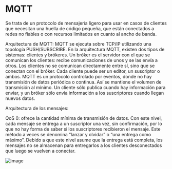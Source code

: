 # MQTT
Se trata de un protocolo de mensajería ligero para usar en casos de clientes que necesitan una huella de código pequeña, que están conectados a redes no fiables o con recursos limitados en cuanto al ancho de banda.

Arquitectura de MQTT:
MQTT se ejecuta sobre TCP/IP utilizando una topología PUSH/SUBSCRIBE. En la arquitectura MQTT, existen dos tipos de sistemas: clientes y brókeres. Un bróker es el servidor con el que se comunican los clientes: recibe comunicaciones de unos y se las envía a otros. Los clientes no se comunican directamente entre sí, sino que se conectan con el bróker. Cada cliente puede ser un editor, un suscriptor o ambos.
MQTT es un protocolo controlado por eventos, donde no hay transmisión de datos periódica o continua. Así se mantiene el volumen de transmisión al mínimo. Un cliente sólo publica cuando hay información para enviar, y un bróker sólo envía información a los suscriptores cuando llegan nuevos datos.

Arquitectura de los mensajes:

QoS 0: ofrece la cantidad mínima de transmisión de datos. Con este nivel, cada mensaje se entrega a un suscriptor una vez, sin confirmación, por lo que no hay forma de saber si los suscriptores recibieron el mensaje. Este método a veces se denomina “lanzar y olvidar” o “una entrega como máximo”. Debido a que este nivel asume que la entrega está completa, los mensajes no se almacenan para entregarlos a los clientes desconectados que luego se vuelven a conectar.

![image](https://github.com/user-attachments/assets/f2a9b622-0bb0-4c30-b239-507222b99958)
